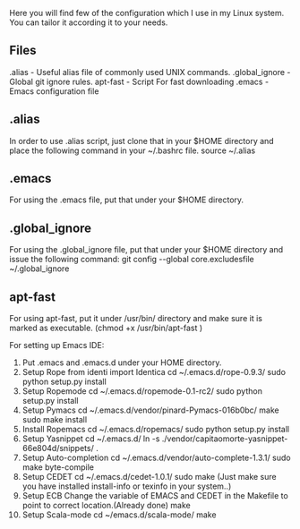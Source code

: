 Here you will find few of the configuration which I use in my Linux system. You can tailor it according it to your needs.

Files
------

.alias - Useful alias file of commonly used UNIX commands.
.global_ignore - Global git ignore rules.
apt-fast - Script For fast downloading
.emacs - Emacs configuration file

.alias
-------
In order to use .alias script, just clone that in your $HOME directory and place the following command in your ~/.bashrc file.
    	 source ~/.alias

.emacs
-------
For using the .emacs file, put that under your $HOME directory.

.global_ignore
---------------
For using the .global_ignore file, put that under your $HOME directory and issue the following command:
    	  git config --global core.excludesfile ~/.global_ignore

apt-fast
---------
For using apt-fast, put it under /usr/bin/ directory and make sure it is marked as executable. (chmod +x /usr/bin/apt-fast )

For setting up Emacs IDE:

1. Put .emacs and .emacs.d under your HOME directory.
2. Setup Rope
from identi import Identica
    	cd ~/.emacs.d/rope-0.9.3/
    	sudo python setup.py install
3. Setup Ropemode
    	cd ~/.emacs.d/ropemode-0.1-rc2/
    	sudo python setup.py install
4. Setup Pymacs
    	cd ~/.emacs.d/vendor/pinard-Pymacs-016b0bc/
    	make
    	sudo make install
5. Install Ropemacs
    	cd ~/.emacs.d/ropemacs/
    	sudo python setup.py install
6. Setup Yasnippet
    	cd ~/.emacs.d/
    	ln -s ./vendor/capitaomorte-yasnippet-66e804d/snippets/ .
7. Setup Auto-completion
    	cd ~/.emacs.d/vendor/auto-complete-1.3.1/
    	sudo make byte-compile
8. Setup CEDET
    	cd ~/.emacs.d/cedet-1.0.1/
    	sudo make  (Just make sure you have installed install-info or texinfo in your system..)
9. Setup ECB
    	Change the variable of EMACS and CEDET in the Makefile to point to correct location.(Already done)
    	make
10. Setup Scala-mode
    	cd ~/emacs.d/scala-mode/
    	make


